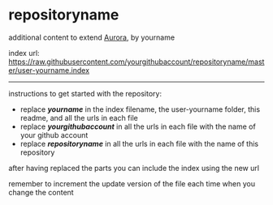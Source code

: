# repositoryname
additional content to extend [Aurora](https://aurorabuilder.com/), by yourname

index url: https://raw.githubusercontent.com/yourgithubaccount/repositoryname/master/user-yourname.index

---

instructions to get started with the repository:

- replace ***yourname*** in the index filename, the user-yourname folder, this readme, and all the urls in each file
- replace ***yourgithubaccount*** in all the urls in each file with the name of your github account
- replace ***repositoryname*** in all the urls in each file with the name of this repository

after having replaced the parts you can include the index using the new url

remember to increment the update version of the file each time when you change the content
